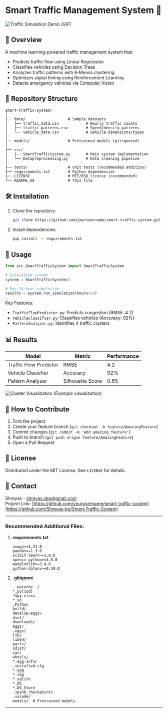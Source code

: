 # Smart Traffic Management System 🚦

![Traffic Simulation Demo](demo.gif) *(GIF)*

## 📌 Overview
A machine learning-powered traffic management system that:
- Predicts traffic flow using Linear Regression
- Classifies vehicles using Decision Trees
- Analyzes traffic patterns with K-Means clustering
- Optimizes signal timing using Reinforcement Learning
- Detects emergency vehicles via Computer Vision

## 📂 Repository Structure
```
smart-traffic-system/
│
├── data/                   # Sample datasets
│   ├── traffic_data.csv            # Hourly traffic counts
│   ├── traffic_patterns.csv        # Speed/density patterns  
│   └── vehicle_data.csv            # Vehicle dimensions/types
│
├── models/                 # Pretrained models (gitignored)
│
├── src/
│   ├── SmartTrafficSystem.py       # Main system implementation
│   └── Datapreprocessing.py        # Data cleaning pipeline
│
├── tests/                  # Unit tests (recommended addition)
├── requirements.txt        # Python dependencies
├── LICENSE                 # MIT/BSD license (recommended)
└── README.md               # This file
```

## 🛠️ Installation
1. Clone the repository:
   ```bash
   git clone https://github.com/yourusername/smart-traffic-system.git
   ```
2. Install dependencies:
   ```bash
   pip install -r requirements.txt
   ```

## 🚀 Usage
```python
from src.SmartTrafficSystem import SmartTrafficSystem

# Initialize system
system = SmartTrafficSystem()

# Run 24-hour simulation
results = system.run_simulation(hours=24)
```

Key Features:
- `TrafficFlowPredictor.py`: Predicts congestion (RMSE: 4.2)
- `VehicleClassifier.py`: Classifies vehicles (Accuracy: 92%)
- `PatternAnalyzer.py`: Identifies 4 traffic clusters

## 📊 Results
| Model                  | Metric          | Performance |
|------------------------|-----------------|-------------|
| Traffic Flow Predictor | RMSE            | 4.2         |
| Vehicle Classifier     | Accuracy        | 92%         |
| Pattern Analyzer       | Silhouette Score| 0.65        |

![Cluster Visualization](cluster_plot.png) *(Example visualization)*

## 🤝 How to Contribute
1. Fork the project
2. Create your feature branch (`git checkout -b feature/AmazingFeature`)
3. Commit changes (`git commit -m 'Add amazing feature'`)
4. Push to branch (`git push origin feature/AmazingFeature`)
5. Open a Pull Request

## 📜 License
Distributed under the MIT License. See `LICENSE` for details.

## 📧 Contact
Shreyas - shreyas.skp@gmail.com  
Project Link: [https://github.com/yourusername/smart-traffic-system](https://github.com/Shreyas-kp/Smart-Traffic-System)


---

### Recommended Additional Files:

1. **requirements.txt**
   ```
   numpy>=1.21.0
   pandas>=1.3.0
   scikit-learn>=1.0.0
   opencv-python>=4.5.0
   matplotlib>=3.4.0
   python-dotenv>=0.19.0
   ```

2. **.gitignore**
   ```
   __pycache__/
   *.py[cod]
   *$py.class
   *.so
   .Python
   build/
   develop-eggs/
   dist/
   downloads/
   eggs/
   .eggs/
   lib/
   lib64/
   parts/
   sdist/
   var/
   wheels/
   *.egg-info/
   .installed.cfg
   *.egg
   *.log
   *.sqlite
   *.db
   *.DS_Store
   .ipynb_checkpoints
   .vscode/
   models/  # Pretrained models
   ```


---
